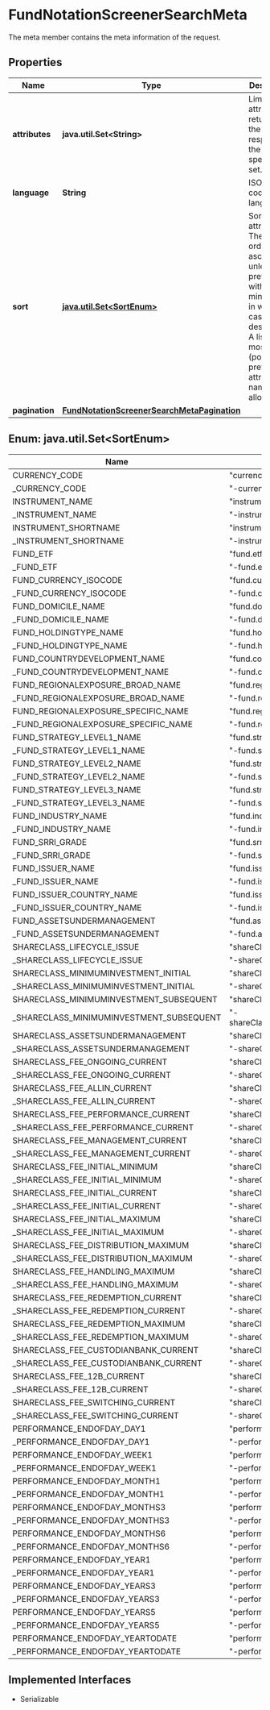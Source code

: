 

# FundNotationScreenerSearchMeta

The meta member contains the meta information of the request.

## Properties

Name | Type | Description | Notes
------------ | ------------- | ------------- | -------------
**attributes** | **java.util.Set&lt;String&gt;** | Limit the attributes returned in the response to the specified set. |  [optional]
**language** | **String** | ISO 639-1 code of the language. |  [optional]
**sort** | [**java.util.Set&lt;SortEnum&gt;**](#java.util.Set&lt;SortEnum&gt;) | Sortable attributes. The sort order is ascending unless it is prefixed with a minus sign, in which case it is descending. A list of at most 10 (possibly prefixed) attribute name(s) is allowed. |  [optional]
**pagination** | [**FundNotationScreenerSearchMetaPagination**](FundNotationScreenerSearchMetaPagination.md) |  |  [optional]



## Enum: java.util.Set&lt;SortEnum&gt;

Name | Value
---- | -----
CURRENCY_CODE | &quot;currency.code&quot;
_CURRENCY_CODE | &quot;-currency.code&quot;
INSTRUMENT_NAME | &quot;instrument.name&quot;
_INSTRUMENT_NAME | &quot;-instrument.name&quot;
INSTRUMENT_SHORTNAME | &quot;instrument.shortName&quot;
_INSTRUMENT_SHORTNAME | &quot;-instrument.shortName&quot;
FUND_ETF | &quot;fund.etf&quot;
_FUND_ETF | &quot;-fund.etf&quot;
FUND_CURRENCY_ISOCODE | &quot;fund.currency.isoCode&quot;
_FUND_CURRENCY_ISOCODE | &quot;-fund.currency.isoCode&quot;
FUND_DOMICILE_NAME | &quot;fund.domicile.name&quot;
_FUND_DOMICILE_NAME | &quot;-fund.domicile.name&quot;
FUND_HOLDINGTYPE_NAME | &quot;fund.holdingType.name&quot;
_FUND_HOLDINGTYPE_NAME | &quot;-fund.holdingType.name&quot;
FUND_COUNTRYDEVELOPMENT_NAME | &quot;fund.countryDevelopment.name&quot;
_FUND_COUNTRYDEVELOPMENT_NAME | &quot;-fund.countryDevelopment.name&quot;
FUND_REGIONALEXPOSURE_BROAD_NAME | &quot;fund.regionalExposure.broad.name&quot;
_FUND_REGIONALEXPOSURE_BROAD_NAME | &quot;-fund.regionalExposure.broad.name&quot;
FUND_REGIONALEXPOSURE_SPECIFIC_NAME | &quot;fund.regionalExposure.specific.name&quot;
_FUND_REGIONALEXPOSURE_SPECIFIC_NAME | &quot;-fund.regionalExposure.specific.name&quot;
FUND_STRATEGY_LEVEL1_NAME | &quot;fund.strategy.level1.name&quot;
_FUND_STRATEGY_LEVEL1_NAME | &quot;-fund.strategy.level1.name&quot;
FUND_STRATEGY_LEVEL2_NAME | &quot;fund.strategy.level2.name&quot;
_FUND_STRATEGY_LEVEL2_NAME | &quot;-fund.strategy.level2.name&quot;
FUND_STRATEGY_LEVEL3_NAME | &quot;fund.strategy.level3.name&quot;
_FUND_STRATEGY_LEVEL3_NAME | &quot;-fund.strategy.level3.name&quot;
FUND_INDUSTRY_NAME | &quot;fund.industry.name&quot;
_FUND_INDUSTRY_NAME | &quot;-fund.industry.name&quot;
FUND_SRRI_GRADE | &quot;fund.srri.grade&quot;
_FUND_SRRI_GRADE | &quot;-fund.srri.grade&quot;
FUND_ISSUER_NAME | &quot;fund.issuer.name&quot;
_FUND_ISSUER_NAME | &quot;-fund.issuer.name&quot;
FUND_ISSUER_COUNTRY_NAME | &quot;fund.issuer.country.name&quot;
_FUND_ISSUER_COUNTRY_NAME | &quot;-fund.issuer.country.name&quot;
FUND_ASSETSUNDERMANAGEMENT | &quot;fund.assetsUnderManagement&quot;
_FUND_ASSETSUNDERMANAGEMENT | &quot;-fund.assetsUnderManagement&quot;
SHARECLASS_LIFECYCLE_ISSUE | &quot;shareClass.lifeCycle.issue&quot;
_SHARECLASS_LIFECYCLE_ISSUE | &quot;-shareClass.lifeCycle.issue&quot;
SHARECLASS_MINIMUMINVESTMENT_INITIAL | &quot;shareClass.minimumInvestment.initial&quot;
_SHARECLASS_MINIMUMINVESTMENT_INITIAL | &quot;-shareClass.minimumInvestment.initial&quot;
SHARECLASS_MINIMUMINVESTMENT_SUBSEQUENT | &quot;shareClass.minimumInvestment.subsequent&quot;
_SHARECLASS_MINIMUMINVESTMENT_SUBSEQUENT | &quot;-shareClass.minimumInvestment.subsequent&quot;
SHARECLASS_ASSETSUNDERMANAGEMENT | &quot;shareClass.assetsUnderManagement&quot;
_SHARECLASS_ASSETSUNDERMANAGEMENT | &quot;-shareClass.assetsUnderManagement&quot;
SHARECLASS_FEE_ONGOING_CURRENT | &quot;shareClass.fee.ongoing.current&quot;
_SHARECLASS_FEE_ONGOING_CURRENT | &quot;-shareClass.fee.ongoing.current&quot;
SHARECLASS_FEE_ALLIN_CURRENT | &quot;shareClass.fee.allIn.current&quot;
_SHARECLASS_FEE_ALLIN_CURRENT | &quot;-shareClass.fee.allIn.current&quot;
SHARECLASS_FEE_PERFORMANCE_CURRENT | &quot;shareClass.fee.performance.current&quot;
_SHARECLASS_FEE_PERFORMANCE_CURRENT | &quot;-shareClass.fee.performance.current&quot;
SHARECLASS_FEE_MANAGEMENT_CURRENT | &quot;shareClass.fee.management.current&quot;
_SHARECLASS_FEE_MANAGEMENT_CURRENT | &quot;-shareClass.fee.management.current&quot;
SHARECLASS_FEE_INITIAL_MINIMUM | &quot;shareClass.fee.initial.minimum&quot;
_SHARECLASS_FEE_INITIAL_MINIMUM | &quot;-shareClass.fee.initial.minimum&quot;
SHARECLASS_FEE_INITIAL_CURRENT | &quot;shareClass.fee.initial.current&quot;
_SHARECLASS_FEE_INITIAL_CURRENT | &quot;-shareClass.fee.initial.current&quot;
SHARECLASS_FEE_INITIAL_MAXIMUM | &quot;shareClass.fee.initial.maximum&quot;
_SHARECLASS_FEE_INITIAL_MAXIMUM | &quot;-shareClass.fee.initial.maximum&quot;
SHARECLASS_FEE_DISTRIBUTION_MAXIMUM | &quot;shareClass.fee.distribution.maximum&quot;
_SHARECLASS_FEE_DISTRIBUTION_MAXIMUM | &quot;-shareClass.fee.distribution.maximum&quot;
SHARECLASS_FEE_HANDLING_MAXIMUM | &quot;shareClass.fee.handling.maximum&quot;
_SHARECLASS_FEE_HANDLING_MAXIMUM | &quot;-shareClass.fee.handling.maximum&quot;
SHARECLASS_FEE_REDEMPTION_CURRENT | &quot;shareClass.fee.redemption.current&quot;
_SHARECLASS_FEE_REDEMPTION_CURRENT | &quot;-shareClass.fee.redemption.current&quot;
SHARECLASS_FEE_REDEMPTION_MAXIMUM | &quot;shareClass.fee.redemption.maximum&quot;
_SHARECLASS_FEE_REDEMPTION_MAXIMUM | &quot;-shareClass.fee.redemption.maximum&quot;
SHARECLASS_FEE_CUSTODIANBANK_CURRENT | &quot;shareClass.fee.custodianBank.current&quot;
_SHARECLASS_FEE_CUSTODIANBANK_CURRENT | &quot;-shareClass.fee.custodianBank.current&quot;
SHARECLASS_FEE_12B_CURRENT | &quot;shareClass.fee.12b.current&quot;
_SHARECLASS_FEE_12B_CURRENT | &quot;-shareClass.fee.12b.current&quot;
SHARECLASS_FEE_SWITCHING_CURRENT | &quot;shareClass.fee.switching.current&quot;
_SHARECLASS_FEE_SWITCHING_CURRENT | &quot;-shareClass.fee.switching.current&quot;
PERFORMANCE_ENDOFDAY_DAY1 | &quot;performance.endOfDay.day1&quot;
_PERFORMANCE_ENDOFDAY_DAY1 | &quot;-performance.endOfDay.day1&quot;
PERFORMANCE_ENDOFDAY_WEEK1 | &quot;performance.endOfDay.week1&quot;
_PERFORMANCE_ENDOFDAY_WEEK1 | &quot;-performance.endOfDay.week1&quot;
PERFORMANCE_ENDOFDAY_MONTH1 | &quot;performance.endOfDay.month1&quot;
_PERFORMANCE_ENDOFDAY_MONTH1 | &quot;-performance.endOfDay.month1&quot;
PERFORMANCE_ENDOFDAY_MONTHS3 | &quot;performance.endOfDay.months3&quot;
_PERFORMANCE_ENDOFDAY_MONTHS3 | &quot;-performance.endOfDay.months3&quot;
PERFORMANCE_ENDOFDAY_MONTHS6 | &quot;performance.endOfDay.months6&quot;
_PERFORMANCE_ENDOFDAY_MONTHS6 | &quot;-performance.endOfDay.months6&quot;
PERFORMANCE_ENDOFDAY_YEAR1 | &quot;performance.endOfDay.year1&quot;
_PERFORMANCE_ENDOFDAY_YEAR1 | &quot;-performance.endOfDay.year1&quot;
PERFORMANCE_ENDOFDAY_YEARS3 | &quot;performance.endOfDay.years3&quot;
_PERFORMANCE_ENDOFDAY_YEARS3 | &quot;-performance.endOfDay.years3&quot;
PERFORMANCE_ENDOFDAY_YEARS5 | &quot;performance.endOfDay.years5&quot;
_PERFORMANCE_ENDOFDAY_YEARS5 | &quot;-performance.endOfDay.years5&quot;
PERFORMANCE_ENDOFDAY_YEARTODATE | &quot;performance.endOfDay.yearToDate&quot;
_PERFORMANCE_ENDOFDAY_YEARTODATE | &quot;-performance.endOfDay.yearToDate&quot;


## Implemented Interfaces

* Serializable


